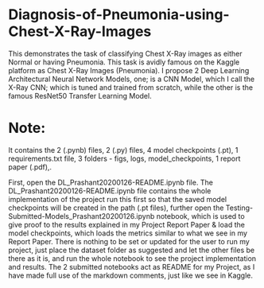 # Diagnosis-of-Pneumonia-using-Chest-X-Ray-Images
This demonstrates the task of classifying Chest X-Ray images as either Normal or having Pneumonia. This task is avidly famous on the Kaggle platform as Chest X-Ray Images (Pneumonia). I propose 2 Deep Learning Architectural Neural Network Models, one; is a CNN Model, which I call the X-Ray CNN; which is tuned and trained from scratch, while the other is the famous ResNet50 Transfer Learning Model.

# Note: 

It contains the 2 (.pynb) files, 2 (.py) files, 4 model checkpoints (.pt), 1 requirements.txt file, 3 folders - figs, logs, model_checkpoints, 1 report paper (.pdf),.

First, open the DL_Prashant20200126-README.ipynb file.
The DL_Prashant20200126-README.ipynb file contains the whole implementation of the project run this first so that the saved model checkpoints will be created in the path (.pt files), further open the Testing-Submitted-Models_Prashant20200126.ipynb notebook, which is used to give proof to the results explained in my Project Report Paper & load the model checkpoints, which loads the metrics similar to what we see in my Report Paper.
There is nothing to be set or updated for the user to run my project, just place the dataset folder as suggested and let the other files be there as it is, and run the whole notebook to see the project implementation and results. The 2 submitted notebooks act as README for my Project, as I have made full use of the markdown comments, just like we see in Kaggle.
